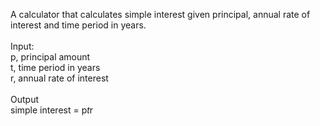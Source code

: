 A calculator that calculates simple interest given principal, annual rate of interest and time period in years. <br />
 <br />
Input: <br />
   p, principal amount <br />
   t, time period in years <br />
   r, annual rate of interest <br /> <br />
Output <br />
   simple interest = p*t*r <br />
